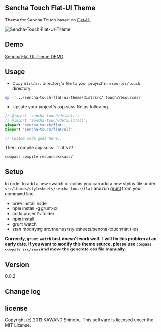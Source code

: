 ## Sencha Touch Flat-UI Theme

Theme for Sencha Touch based on [Flat-UI](http://designmodo.com/demo/flat-ui/).

![Sencha-Touch-Flat-UI-Theme](http://kawanoshinobu.com/public/images/sencha-touch-flat-ui.png)

## Demo

[Sencha Flat UI Theme DEMO](http://kawanoshinobu.com/public/demo/flatuitheme/)

## Usage

- Copy `dist/src` directory's file to your project's `resources/touch` directory.

```sh
cp -r ../sencha-touch-flat-ui-theme/dist/src/ touch/resources/
```

- Update your project's app.scss file as following.

```scss
// @import 'sencha-touch/default';
// @import 'sencha-touch/default/all';
@import 'sencha-touch/flat';
@import 'sencha-touch/flat/all';

// Custom code goes here..

```

Then, compile app.scss. That's it!

```sh
compass compile resources/sass/
```

## Setup

In order to add a new swatch or colors you can add a new stylus file under `src/themes/stylesheets/sencha-touch/flat` and run [grunt](http://gruntjs.com/) from your command line.

- brew install node
- npm install -g grunt-cli
- cd to project's folder
- npm install
- grunt watch
- start modifying src/themes/stylesheets/sencha-touch/flat files

**Currently, `grunt watch` task doesn't work well.. I will fix this problem at an early date. If you want to modify this theme source, please use `compass compile src/sass` and move the generate css file manually.**

## Version

0.0.2

## Change log

## license

Copyright (c) 2013 KAWANO Shinobu. This software is licensed under the MIT License.
